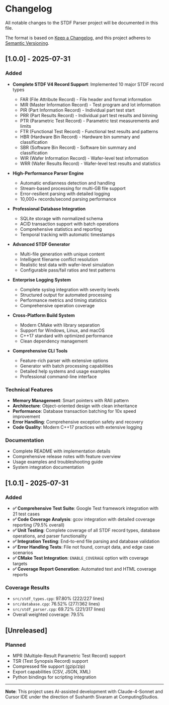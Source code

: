 # Changelog

All notable changes to the STDF Parser project will be documented in this file.

The format is based on [Keep a Changelog](https://keepachangelog.com/en/1.0.0/),
and this project adheres to [Semantic Versioning](https://semver.org/spec/v2.0.0.html).

## [1.0.0] - 2025-07-31

### Added
- **Complete STDF V4 Record Support**: Implemented 10 major STDF record types
  - FAR (File Attribute Record) - File header and format information
  - MIR (Master Information Record) - Test program and lot information
  - PIR (Part Information Record) - Individual part test start
  - PRR (Part Results Record) - Individual part test results and binning
  - PTR (Parametric Test Record) - Parametric test measurements and limits
  - FTR (Functional Test Record) - Functional test results and patterns
  - HBR (Hardware Bin Record) - Hardware bin summary and classification
  - SBR (Software Bin Record) - Software bin summary and classification
  - WIR (Wafer Information Record) - Wafer-level test information
  - WRR (Wafer Results Record) - Wafer-level test results and statistics

- **High-Performance Parser Engine**
  - Automatic endianness detection and handling
  - Stream-based processing for multi-GB file support
  - Error-resilient parsing with detailed logging
  - 10,000+ records/second parsing performance

- **Professional Database Integration**
  - SQLite storage with normalized schema
  - ACID transaction support with batch operations
  - Comprehensive statistics and reporting
  - Temporal tracking with automatic timestamps

- **Advanced STDF Generator**
  - Multi-file generation with unique content
  - Intelligent filename conflict resolution
  - Realistic test data with wafer-level simulation
  - Configurable pass/fail ratios and test patterns

- **Enterprise Logging System**
  - Complete syslog integration with severity levels
  - Structured output for automated processing
  - Performance metrics and timing statistics
  - Comprehensive operation coverage

- **Cross-Platform Build System**
  - Modern CMake with library separation
  - Support for Windows, Linux, and macOS
  - C++17 standard with optimized performance
  - Clean dependency management

- **Comprehensive CLI Tools**
  - Feature-rich parser with extensive options
  - Generator with batch processing capabilities
  - Detailed help systems and usage examples
  - Professional command-line interface

### Technical Features
- **Memory Management**: Smart pointers with RAII pattern
- **Architecture**: Object-oriented design with clean inheritance
- **Performance**: Database transaction batching for 10x speed improvement
- **Error Handling**: Comprehensive exception safety and recovery
- **Code Quality**: Modern C++17 practices with extensive logging

### Documentation
- Complete README with implementation details
- Comprehensive release notes with feature overview
- Usage examples and troubleshooting guide
- System integration documentation

## [1.0.1] - 2025-07-31

### Added
- **✅ Comprehensive Test Suite**: Google Test framework integration with 21 test cases
- **✅ Code Coverage Analysis**: gcov integration with detailed coverage reporting (79.5% overall)
- **✅ Unit Testing**: Complete coverage of all STDF record types, database operations, and parser functionality
- **✅ Integration Testing**: End-to-end file parsing and database validation
- **✅ Error Handling Tests**: File not found, corrupt data, and edge case scenarios
- **✅ CMake Test Integration**: `ENABLE_COVERAGE` option with coverage targets
- **✅ Coverage Report Generation**: Automated text and HTML coverage reports

### Coverage Results
- `src/stdf_types.cpp`: 97.80% (222/227 lines)
- `src/database.cpp`: 76.52% (277/362 lines)  
- `src/stdf_parser.cpp`: 69.72% (221/317 lines)
- Overall weighted coverage: 79.5%

## [Unreleased]

### Planned
- MPR (Multiple-Result Parametric Test Record) support
- TSR (Test Synopsis Record) support
- Compressed file support (gzip/zip)
- Export capabilities (CSV, JSON, XML)
- Python bindings for scripting integration

---

**Note**: This project uses AI-assisted development with Claude-4-Sonnet and Cursor IDE under the direction of Sushanth Sivaram at ComputingStudios.